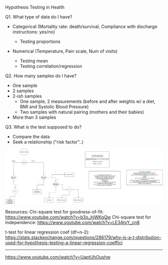 
Hypothesis Testing in Health

Q1. What type of data do I have?
 - Categorical (Mortality rate: death/survival, Compliance with discharge
 instructions: yes/no)
    - Testing proportions
 
 - Numerical (Temperature, Pain scale, Num of visits)
    - Testing mean
    - Testing correlation/regression
    
Q2. How many samples do I have?
- One sample
- 2 samples
- 2-ish samples
    - One sample, 2 measurements (before and after weights w/ a diet,
    BMI and Systolic Blood Pressure)
    - Two samples with natural pairing (mothers and their babies)
- More than 3 samples


Q3. What is the test supposed to do?
- Compare the data
- Seek a relationship ("risk factor"..)


![Alt text](images/Hypothesis_Testing.png?raw=true "Optional Title")



Resources: 
Chi-square test for goodness-of-fit: https://www.youtube.com/watch?v=b3o_hjWKgQw
Chi-square test for Independence: https://www.youtube.com/watch?v=LE3AIyY_cn8



t-test for linear regression coef (df=n-2):
https://stats.stackexchange.com/questions/286179/why-is-a-t-distribution-used-for-hypothesis-testing-a-linear-regression-coeffici


---
https://www.youtube.com/watch?v=UaptUhOushw